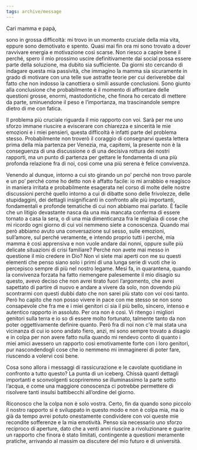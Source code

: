 ```yaml
---
tags: archive/message
---
```

Cari mamma e papà,

sono in grossa difficoltà: mi trovo in un momento cruciale della mia vita, eppure sono demotivato e spento. Quasi mai fin ora mi sono trovato a dover ravvivare energia e motivazione così scarse. Non riesco a capire bene il perché, spero il mio prossimo uscire definitivamente dai social possa essere parte della soluzione, ma dubito sia sufficiente. Da giorni sto cercando di indagare questa mia passività, che immagino la mamma sia sicuramente in grado di motivare con una telle sue astratte teorie per cui deriverebbe dal fatto che non indosso la canottiera o simili assurde conclusioni. Sono giunto alla conclusione che probabilmente è il momento di affrontare delle questioni grosse, enormi, mastodontiche, che finora ho cercato di mettere da parte, sminuendone il peso e l’importanza, ma trascinandole sempre dietro di me con fatica.

Il problema più cruciale riguarda il mio rapporto con voi. Sarà per me uno sforzo immane riuscire a eviscerare con chiarezza e sincerità le mie emozioni e i miei pensieri, questa difficoltà è infatti parte del problema stesso. Probabilmente non troverò il coraggio di consegnarvi questa lettera prima della mia partenza per Venezia, ma, capitemi, la presente non è la conseguenza di una discussione o di una decisiva rottura dei nostri rapporti, ma un punto di partenza per gettare le fondamenta di una più profonda relazione fra di noi, così come una più serena è felice convivenza.

Venendo al dunque, intorno a cui sto girando un po’ perché non trovo parole e un po’ perché come ho detto non è affatto facile: io mi arrabbio e reagisco in maniera irritata e probabilmente esagerata nel corso di molte delle nostre discussioni perché quello intorno a cui di dibatte sono delle frivolezze, delle stupidaggini, dei dettagli insignificanti in confronto alle più importanti, fondamentali e profonde tematiche di cui non abbiamo mai parlato. È facile che un litigio devastante nasca da una mia mancata conferma di essere tornato a casa la sera, o di una mia dimenticanza fra le migliaia di cose che mi ricordo ogni giorno di cui voi nemmeno siete a conoscenza. Quando mai però abbiamo avuto una conversazione sul sesso, sulle emozioni, sull’amore, sul perché veramente, e intendo proprio tutti i perché, mia mamma è così apprensiva e non vuole andare dai nonni, oppure sulle più delicate situazioni di crisi familiare? Perché non avete mai messo in questione il mio credere in Dio? Non vi siete mai aperti con me su questi elementi che penso siano solo i primi di una lunga serie di vuoti che io percepisco sempre di più nel nostro legame. Mesi fa, in quarantena, quando la convivenza forzata ha fatto riemengere palesemente il mio disagio su questo, avevo deciso che non avrei tirato fuori l’argomento, che avrei sapettato di partire di nuovo e andare a vivere da solo, non dovendo più scontrarmi con questi dubbi dato che non sarei più stato con voi così tanto. Però ho capito che non posso vivere in pace con me stesso se non sono consapevole che fra me e i miei genitori ci sia il più bello, sincero, intenso e autentico rapporto in assoluto. Per ora non è così. Vi ritengo i migliori genitori sulla terra e io so di essere molto fortunato, talmente tanto da non poter oggettivamente definire quanto. Però fra di noi non c'è mai stata una vicinanza di cui io sono andato fiero, anzi, mi sono sempre trovato a disagio e in colpa per non avere fatto nulla quando mi rendevo conto di quanto i miei amici avessero un rapporto così emotivamente forte con i loro genitori, pur nascondendogli cose che io nemmeno mi immaginerei di poter fare, riuscendo a volervi così bene.

Cosa sono allora i messaggi di rassicurazione e le cavolate quotidiane in confronto a tutto questo? La punta di un iceberg. Chissà quanti dettagli importanti e sconvolgenti scopriremmo se illuminassimo la parte sotto l’acqua, e come una maggiore conoscenza ci potrebbe permettere di risolvere tanti insulsi battibecchi all’ordine del giorno.

Riconosco che la colpa non è solo vostra. Certo, fin da quando sono piccolo il nostro rapporto si è sviluppato in questo modo e non è colpa mia, ma io già da tempo avrei potuto onestamente condividere con voi queste mie recondite sofferenze e la mia emotività. Penso sia necessario uno sforzo reciproco di aperture, dato che a venti anni riuscire a rivoluzionare e guarire un rapporto che finora è stato limitati, contingente a questioni meramente pratiche, arrivando al massim oa discutere del mio futuro e di università.
